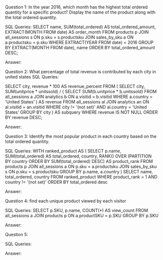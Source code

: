 Question 1: 
In the year 2016, which month has the highest total ordered quantity for a specific product? Display the name of the product along with the total ordered quantity.

SQL Queries:
SELECT
  name,
  SUM(total_ordered) AS total_ordered_amount,
  EXTRACT(MONTH FROM date) AS order_month
FROM
  products p
JOIN
  all_sessions s ON p.sku = s.productsku
JOIN
  sales_by_sku a ON a.productsku = p.sku
WHERE
  EXTRACT(YEAR FROM date) = 2016
GROUP BY
  EXTRACT(MONTH FROM date), name
ORDER BY
  total_ordered_amount DESC;

Answer: 



Question 2: 
What percentage of total revenue is contributed by each city in united states
SQL Queries:

SELECT
  city,
  revenue * 100 AS revenue_percent
FROM (
  SELECT
    city,
    SUM(unitprice * unitssold) / (
      SELECT SUM(b.unitprice * b.unitssold)
      FROM all_sessions a
      JOIN analytics b ON a.visitid = b.visitid
      WHERE a.country = 'United States'
    ) AS revenue
  FROM 
    all_sessions al
  JOIN
    analytics an ON al.visitid = an.visitid
  WHERE
    city != '(not set)' AND al.country = 'United States'
  GROUP BY
    city
) AS subquery
WHERE 
  revenue IS NOT NULL
ORDER BY
  revenue DESC;

Answer:



Question 3: 
Identify the most popular product in each country based on the total ordered quantity.

SQL Queries:
WITH ranked_product AS (
  SELECT
    p.name,
    SUM(total_ordered) AS total_ordered,
    country,
    RANK() OVER (PARTITION BY country ORDER BY SUM(total_ordered) DESC) AS product_rank
  FROM
    products p
  JOIN
    all_sessions a ON p.sku = a.productsku
  JOIN
    sales_by_sku s ON p.sku = s.productsku
  GROUP BY
    p.name, a.country
)
SELECT
  name,
  total_ordered,
  country
FROM
  ranked_product
WHERE
  product_rank = 1 AND country != '(not set)'
ORDER BY
  total_ordered desc


Answer:



Question 4: find each unique product viewed by each visitor

SQL Queries:
SELECT
  p.SKU,
  p.name,
  COUNT(*) AS view_count
FROM
  all_sessions a
JOIN
  products p ON a.productSKU = p.SKU
GROUP BY
  p.SKU

Answer:



Question 5: 

SQL Queries:

Answer:

